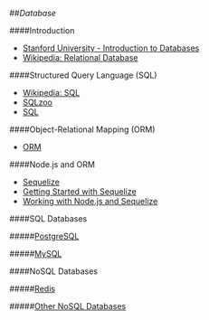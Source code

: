 ##_Database_

####Introduction

- [Stanford University - Introduction to Databases](https://class.stanford.edu/courses/DB/2014/SelfPaced/about)
- [Wikipedia: Relational Database](http://en.wikipedia.org/wiki/Relational_database)

####Structured Query Language (SQL)

- [Wikipedia: SQL](http://en.wikipedia.org/wiki/SQL)
- [SQLzoo](http://sqlzoo.net/wiki/Main_Page)
- [SQL](http://www.sql.su/)

####Object-Relational Mapping (ORM)

- [ORM](http://en.wikipedia.org/wiki/Object-relational_mapping)

####Node.js and ORM

- [Sequelize](https://github.com/sequelize/sequelize)
- [Getting Started with Sequelize](http://sequelizejs.com/articles/getting-started)
- [Working with Node.js and Sequelize](http://truongtx.me/2014/02/25/nodejs-working-with-postgresql-mysql-mariadb-sqlite-database-with-sequelize/)

####SQL Databases

#####[PostgreSQL](postgresql.md)

#####[MySQL](sql.md)

####NoSQL Databases

#####[Redis](redis.md)

#####[Other NoSQL Databases](nosql.md)
